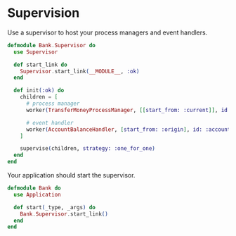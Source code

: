# Supervision

Use a supervisor to host your process managers and event handlers.

```elixir
defmodule Bank.Supervisor do
  use Supervisor

  def start_link do
    Supervisor.start_link(__MODULE__, :ok)
  end

  def init(:ok) do
    children = [
      # process manager
      worker(TransferMoneyProcessManager, [[start_from: :current]], id: :transfer_money_process_manager),

      # event handler
      worker(AccountBalanceHandler, [start_from: :origin], id: :account_balance_handler)
    ]

    supervise(children, strategy: :one_for_one)
  end
end
```

Your application should start the supervisor.

```elixir
defmodule Bank do
  use Application

  def start(_type, _args) do
    Bank.Supervisor.start_link()
  end
end
```
